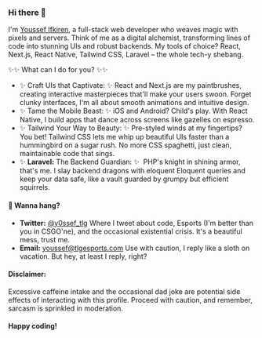 ### Hi there 👋

I'm [Youssef Ifkiren](https://youssefifkiren.dev/), a full-stack web developer who weaves magic with pixels and servers. Think of me as a digital alchemist, transforming lines of code into stunning UIs and robust backends. 
My tools of choice? React, Next.js, React Native, Tailwind CSS, Laravel – the whole tech-y shebang.

✨✨ What can I do for you? ✨✨

-  ✨ Craft UIs that Captivate: ✨ React and Next.js are my paintbrushes, creating interactive masterpieces that'll make your users swoon. Forget clunky interfaces, I'm all about smooth animations and intuitive design.
-  ✨ Tame the Mobile Beast: ✨ iOS and Android? Child's play. With React Native, I build apps that dance across screens like gazelles on espresso.
-  ✨ Tailwind Your Way to Beauty: ✨ Pre-styled winds at my fingertips? You bet! Tailwind CSS lets me whip up beautiful UIs faster than a hummingbird on a sugar rush. No more CSS spaghetti, just clean, maintainable code that sings.
-  ✨ **Laravel:** The Backend Guardian: ✨ ️ PHP's knight in shining armor, that's me. I slay backend dragons with eloquent Eloquent queries and keep your data safe, like a vault guarded by grumpy but efficient squirrels.

#### 💬 Wanna hang?
- **Twitter:** [@y0ssef_tlg](http://twitter.com/y0ssef_tlg)
Where I tweet about code, Esports (I'm better than you in CSGO'ne), and the occasional existential crisis. It's a beautiful mess, trust me.
- **Email:** youssef@tlgesports.com
Use with caution, I reply like a sloth on vacation. But hey, at least I reply, right?
#### Disclaimer:
Excessive caffeine intake and the occasional dad joke are potential side effects of interacting with this profile. Proceed with caution, and remember, sarcasm is sprinkled in moderation.

#### Happy coding!
<!--
**youssefifkiren/youssefifkiren** is a ✨ _special_ ✨ repository because its `README.md` (this file) appears on your GitHub profile.

Here are some ideas to get you started:

- 🔭 I’m currently working on ...
- 🌱 I’m currently learning ...
- 👯 I’m looking to collaborate on ...
- 🤔 I’m looking for help with ...
- 💬 Ask me about ...
- 📫 How to reach me: ...
- ⚡ Fun fact: ...
-->
